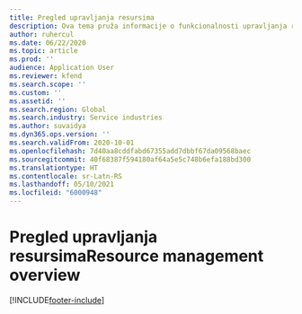```yaml
---
title: Pregled upravljanja resursima
description: Ova tema pruža informacije o funkcionalnosti upravljanja resursima u usluzi Dynamics 365 Project operations.
author: ruhercul
ms.date: 06/22/2020
ms.topic: article
ms.prod: ''
audience: Application User
ms.reviewer: kfend
ms.search.scope: ''
ms.custom: ''
ms.assetid: ''
ms.search.region: Global
ms.search.industry: Service industries
ms.author: suvaidya
ms.dyn365.ops.version: ''
ms.search.validFrom: 2020-10-01
ms.openlocfilehash: 7d40aa8cddfabd67355add7dbbf67da09568baec
ms.sourcegitcommit: 40f68387f594180af64a5e5c748b6efa188bd300
ms.translationtype: HT
ms.contentlocale: sr-Latn-RS
ms.lasthandoff: 05/10/2021
ms.locfileid: "6000948"
---
```

# <a name="resource-management-overview"></a><span data-ttu-id="0bf0c-103">Pregled upravljanja resursima</span><span class="sxs-lookup"><span data-stu-id="0bf0c-103">Resource management overview</span></span>


[!INCLUDE[footer-include](../includes/footer-banner.md)]